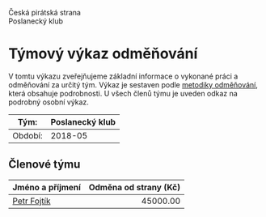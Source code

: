 Česká pirátská strana  
Poslanecký klub

Týmový výkaz odměňování
===========================

V tomtu výkazu zveřejňujeme základní informace o vykonané práci a odměňování
za určitý tým. Výkaz je sestaven podle [metodiky odměňování][metodika],
která obsahuje podrobnosti. U všech členů týmu je uveden odkaz na podrobný osobní výkaz.

Tým:                     | Poslanecký klub
-----------------------  | --------------------
Období:                  | 2018-05

Členové týmu
--------------

| Jméno a příjmení            |   Odměna od strany (Kč) |
|:----------------------------|------------------------:|
| [Petr Fojtík](petr-fojtik/) |                45000.00 |


[metodika]: https://redmine.pirati.cz/projects/po/wiki/Odmenovani
